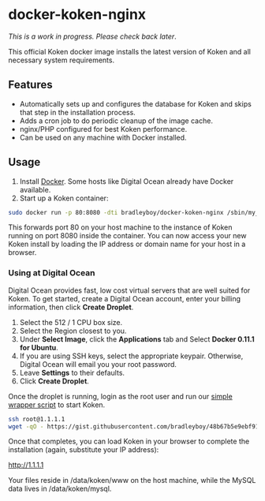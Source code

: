 # docker-koken-nginx

*This is a work in progress. Please check back later*.

This official Koken docker image installs the latest version of Koken and all necessary system requirements.

## Features

* Automatically sets up and configures the database for Koken and skips that step in the installation process.
* Adds a cron job to do periodic cleanup of the image cache.
* nginx/PHP configured for best Koken performance.
* Can be used on any machine with Docker installed.

## Usage

1. Install [Docker](https://www.docker.io/gettingstarted/#h_installation). Some hosts like Digital Ocean already have Docker available.
2. Start up a Koken container:

~~~bash
sudo docker run -p 80:8080 -dti bradleyboy/docker-koken-nginx /sbin/my_init
~~~

This forwards port 80 on your host machine to the instance of Koken running on port 8080 inside the container. You can now access your new Koken install by loading the IP address or domain name for your host in a browser.

### Using at Digital Ocean

Digital Ocean provides fast, low cost virtual servers that are well suited for Koken. To get started, create a Digital Ocean account, enter your billing information, then click **Create Droplet**.

1. Select the 512 / 1 CPU box size.
2. Select the Region closest to you.
3. Under **Select Image**, click the **Applications** tab and Select **Docker 0.11.1 for Ubuntu**.
4. If you are using SSH keys, select the appropriate keypair. Otherwise, Digital Ocean will email you your root password.
5. Leave **Settings** to their defaults.
6. Click **Create Droplet**.

Once the droplet is running, login as the root user and run our [simple wrapper script](https://gist.github.com/bradleyboy/48b67b5e9ebf91031a19) to start Koken.

~~~bash
ssh root@1.1.1.1
wget -qO - https://gist.githubusercontent.com/bradleyboy/48b67b5e9ebf91031a19/raw/create_koken.sh | bash
~~~

Once that completes, you can load Koken in your browser to complete the installation (again, substitute your IP address):

http://1.1.1.1

Your files reside in /data/koken/www on the host machine, while the MySQL data lives in /data/koken/mysql.